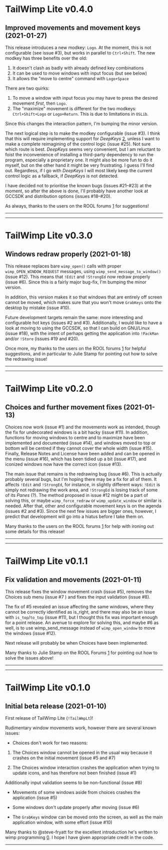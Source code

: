 # TailWimp Lite v0.4.0
## Improved movements and movement keys (2021-01-27)

This release introduces a new modkey: `Logo`. At the moment, this is not
configurable (see issue #3), but works in parallel to `Ctrl+Shift`. The new
modkey has three benefits over the old:

1. It doesn't clash as badly with already defined key combinations
2. It can be used to move windows with input focus (but see below)
3. It allows the "move to centre" command with `Logo+Space`

There are two quirks:
1. To move a window with input focus you may have to press the desired
   movement _first_, then `Logo`.
2. The "maximize" movement is different for the two modkeys:
   `Ctrl+Shift+Logo` or `Logo+Return`. This is due to limitations in `OSLib`.

Since this changes the interaction pattern, I'm bumping the minor version.

The next logical step is to make the modkey configurable (issue #3). I think
that this will require implementing support for _DeepKeys_ [2], unless I want
to make a complete reimagining of the control logic (issue #25). Not sure
which route is best. _DeepKeys_ seems very convenient, but I am reluctant to
foist the inconvenience of installing a third-party dependency to run the
program, especially a proprietary one. It might also be more fun to do it
myself, but on the other hand it might be very frustrating. I guess I'll find
out. Regardless, if I go with _DeepKeys_ I will most likely keep the current
control logic as a fallback, if _DeepKeys_ is not detected.

I have decided not to prioritise the known bugs (issues #21–#23) at the
moment, so after the above is done, I'll probably have another look at GCCSDK
and distribution options (issues #18–#20).

As always, thanks to the users on the ROOL forums [1] for suggestions!

---
[1]: https://www.riscosopen.org/forum
[2]: https://sites.google.com/view/nemo20000/deepkeys


----------------------
# TailWimp Lite v0.3.0
## Windows redraw properly (2021-01-18)

This release replaces bare `wimp_open()` calls with proper
`wimp_OPEN_WINDOW_REQUEST` messages, using `wimp_send_message_to_window()`
(issue #12). This means that `!Edit` and `!StrongEd` now redraw properly
(issue #6). Since this is a fairly major bug-fix, I'm bumping the minor
version.

In addition, this version makes it so that windows that are entirely off
screen cannot be moved, which makes sure that you won't move `GrabKeys` onto
the desktop by mistake (issue #10).

Future development targets remain the same: more interesting and configurable
hot keys (issues #2 and #3). Additionally, I would like to have a look at
moving to using the GCCSDK, so that I can build on GNU/Linux (issue #18),
with the intent of perhaps getting the application into `!PackMan` and/or
`!Store` (issues #19 and #20).

Once more, my thanks to the users on the ROOL forums [1] for helpful
suggestions, and in particular to Julie Stamp for pointing out how to solve
the redrawing issue!

---
[1]: https://www.riscosopen.org/forum


----------------------
# TailWimp Lite v0.2.0
## Choices and further movement fixes (2021-01-13)

Choices now work (issue #1) and the movements work as intended, though the
fix for undecorated windows is a bit hacky (issue #11). In addition,
functions for moving windows to centre and to maximize have been implemented
and documented (issue #14), and windows moved to top or bottom will be
centred if they cannot cover the whole width (issue #15). Finally, Release
Notes and License have been added and can be opened in the menu (issue #16),
which has been tidied up a bit (issue #17), and iconized windows now have the
correct icon (issue #13).

The main issue that remains is the redrawing bug (issue #6). This is actually
probably several bugs, but I'm hoping there may be a fix for all of them. It
affects `!Edit` and `!StrongEd`, for instance, in slightly different ways:
`!Edit` is simply not redrawing the work area, and `!StrongEd` is losing
track of some of its _Panes_ (?). The method proposed in issue #12 might be a
part of solving this, or maybe `wimp_force_redraw` or `wimp_update_window` or
similar is needed. After that, other and configurable movement keys is on the
agenda (issues #2 and #3). Since the next few issues are bigger ones,
however, I predict that development will go into a hiatus before I take them
on.

Many thanks to the users on the ROOL forums [1] for help with ironing out some
details for this release!

---
[1]: https://www.riscosopen.org/forum


----------------------
# TailWimp Lite v0.1.1
## Fix validation and movements (2021-01-11)

This release fixes the window movement crash (issue #5), removes the Choices
sub menu (issue #7 ) and fixes the input validation (issue #8).

The fix of #5 revealed an issue affecting the same windows, where they cannot
be correctly identified as is_right, and there may also be an issue with
`is_top`/`to_top` (issue #11), but I thought this fix was important enough
for a point release. An avenue to explore for solving this, and maybe #6 as
well, is to use wimp_send_message instead of `wimp_open_window` to move the
windows (issue #12).

Next release will probably be when Choices have been implemented.

Many thanks to Julie Stamp on the ROOL Forums [1] for pointing out how to
solve the issues above!

---
[1]: https://www.riscosopen.org/forum


----------------------
# TailWimp Lite v0.1.0
## Initial beta release (2021-01-10)

First release of TailWimp Lite (`!TailWmpLt`)!

Rudimentary window movements work, however there are several known issues:

- Choices don't work for two reasons:
1. The Choices window cannot be opened in the usual way because it crashes on
   the initial movement (issue #5 and #7)

2. The Choices window interaction crashes the application when trying to
   update icons, and has therefore not been finished (issue #1)

Additionally input validation seems to be non-functional (issue #8)

- Movements of some windows aside from choices crashes the application
  (issue #5)

- Some windows don't update properly after moving (issue #6)

- The `GrabKeys` window can be moved onto the screen, as well as the main
application window, with some effort (issue #10)

Many thanks to @steve-fryatt for the excellent introduction he's written to
wimp programming [0]. I hope I have given appropriate credit in the code.

---
[0]: http://www.stevefryatt.org.uk/risc-os/wimp-prog
